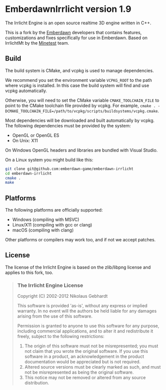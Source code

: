 # EmberdawnIrrlicht version 1.9

The Irrlicht Engine is an open source realtime 3D engine written in C++.

This is a fork by the [Emberdawn](https://github.com/emberdawn-game) developers that contains features, customizations and fixes specifically for use in Emberdawn. Based on IrrlichtMt by the [Minetest](https://github.com/minetest) team.

## Build

The build system is CMake, and vcpkg is used to manage dependencies.

We recommend you set the environment variable `VCPKG_ROOT` to the path where vcpkg is installed. In this case the build system will find and use vcpkg automatically.

Otherwise, you will need to set the CMake variable `CMAKE_TOOLCHAIN_FILE` to point to the CMake toolchain file provided by vcpkg. For example, `cmake . -DCMAKE_TOOLCHAIN_FILE=/path/to/vcpkg/scripts/buildsystems/vcpkg.cmake`.

Most dependencies will be downloaded and built automatically by vcpkg. The following dependencies must be provided by the system:

 * OpenGL or OpenGL ES
 * On Unix: X11

On Windows OpenGL headers and libraries are bundled with Visual Studio.

On a Linux system you might build like this:

```bash
git clone git@github.com:emberdawn-game/emberdawn-irrlicht
cd emberdawn-irrlicht
cmake .
make
```

## Platforms

The following platforms are officially supported:

 * Windows (compiling with MSVC)
 * Linux/X11 (compiling with gcc or clang)
 * macOS (compiling with clang)

Other platforms or compilers may work too, and if not we accept patches.

## License

The license of the Irrlicht Engine is based on the zlib/libpng license and applies to this fork, too.

> ### The Irrlicht Engine License
>
> Copyright (C) 2002-2012 Nikolaus Gebhardt
>
> This software is provided 'as-is', without any express or implied
> warranty.  In no event will the authors be held liable for any damages
> arising from the use of this software.
>
> Permission is granted to anyone to use this software for any purpose,
> including commercial applications, and to alter it and redistribute it
> freely, subject to the following restrictions:
>
> 1. The origin of this software must not be misrepresented; you must not
>    claim that you wrote the original software. If you use this software
>    in a product, an acknowledgement in the product documentation would be
>    appreciated but is not required.
> 2. Altered source versions must be clearly marked as such, and must not be
>    misrepresented as being the original software.
> 3. This notice may not be removed or altered from any source distribution.
